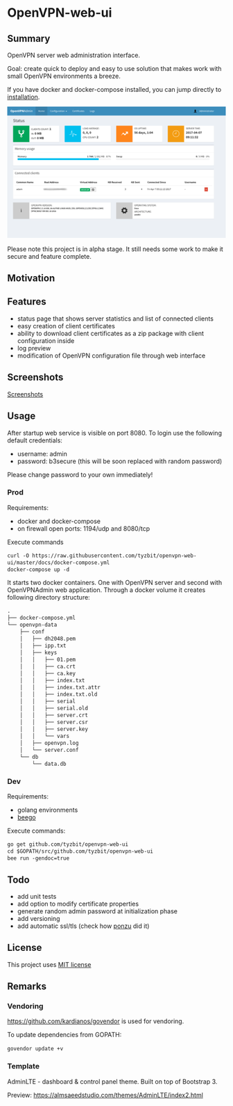 # OpenVPN-web-ui

## Summary
OpenVPN server web administration interface.

Goal: create quick to deploy and easy to use solution that makes work with small OpenVPN environments a breeze.

If you have docker and docker-compose installed, you can jump directly to [installation](#Prod).

![Status page](docs/images/preview_status.png?raw=true)

Please note this project is in alpha stage. It still needs some work to make it secure and feature complete.

## Motivation



## Features

* status page that shows server statistics and list of connected clients
* easy creation of client certificates
* ability to download client certificates as a zip package with client configuration inside
* log preview
* modification of OpenVPN configuration file through web interface

## Screenshots

[Screenshots](docs/screenshots.md)

## Usage

After startup web service is visible on port 8080. To login use the following default credentials:

* username: admin
* password: b3secure (this will be soon replaced with random password)

Please change password to your own immediately!

### Prod

Requirements:
* docker and docker-compose
* on firewall open ports: 1194/udp and 8080/tcp

Execute commands

    curl -O https://raw.githubusercontent.com/tyzbit/openvpn-web-ui/master/docs/docker-compose.yml
    docker-compose up -d

It starts two docker containers. One with OpenVPN server and second with OpenVPNAdmin web application. Through a docker volume it creates following directory structure:


    .
    ├── docker-compose.yml
    └── openvpn-data
        ├── conf
        │   ├── dh2048.pem
        │   ├── ipp.txt
        │   ├── keys
        │   │   ├── 01.pem
        │   │   ├── ca.crt
        │   │   ├── ca.key
        │   │   ├── index.txt
        │   │   ├── index.txt.attr
        │   │   ├── index.txt.old
        │   │   ├── serial
        │   │   ├── serial.old
        │   │   ├── server.crt
        │   │   ├── server.csr
        │   │   ├── server.key
        │   │   └── vars
        │   ├── openvpn.log
        │   └── server.conf
        └── db
            └── data.db



### Dev

Requirements:
* golang environments
* [beego](https://beego.me/docs/install/)

Execute commands:

    go get github.com/tyzbit/openvpn-web-ui
    cd $GOPATH/src/github.com/tyzbit/openvpn-web-ui
    bee run -gendoc=true

## Todo

* add unit tests
* add option to modify certificate properties
* generate random admin password at initialization phase
* add versioning
* add automatic ssl/tls (check how [ponzu](https://github.com/ponzu-cms/ponzu) did it)


## License

This project uses [MIT license](LICENSE)

## Remarks

### Vendoring
https://github.com/kardianos/govendor is used for vendoring.

To update dependencies from GOPATH:

`govendor update +v`

### Template
AdminLTE - dashboard & control panel theme. Built on top of Bootstrap 3.

Preview: https://almsaeedstudio.com/themes/AdminLTE/index2.html

